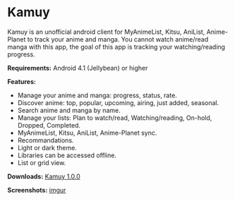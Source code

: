 # Kamuy
Kamuy is an unofficial android client for MyAnimeList, Kitsu, AniList, Anime-Planet to track your anime and manga.
You cannot watch anime/read manga with this app, the goal of this app is tracking your watching/reading progress.

**Requirements:**
Android 4.1 (Jellybean) or higher

**Features:**
* Manage your anime and manga: progress, status, rate.
* Discover anime: top, popular, upcoming, airing, just added, seasonal.
* Search anime and manga by name.
* Manage your lists: Plan to watch/read, Watching/reading, On-hold, Dropped, Completed.
* MyAnimeList, Kitsu, AniList, Anime-Planet sync.
* Recommandations.
* Light or dark theme.
* Libraries can be accessed offline.
* List or grid view.

**Downloads:** [Kamuy 1.0.0](https://bitbucket.org/cylonu87/kamuy/downloads/Kamuy-1.0.0-full-release.apk)

**Screenshots:** [imgur](http://imgur.com/a/Z5hPN)
